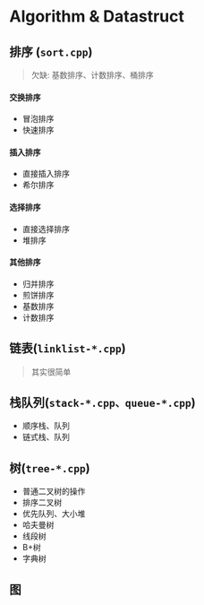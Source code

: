 # Algorithm & Datastruct


## 排序 (`sort.cpp`)
> 欠缺: 基数排序、计数排序、桶排序

#### 交换排序
* 冒泡排序
* 快速排序

#### 插入排序
* 直接插入排序
* 希尔排序

#### 选择排序
* 直接选择排序
* 堆排序

#### 其他排序
* 归并排序
* 煎饼排序
* 基数排序
* 计数排序


## 链表(`linklist-*.cpp`)
> 其实很简单

## 栈队列(`stack-*.cpp、queue-*.cpp`)
* 顺序栈、队列
* 链式栈、队列

## 树(`tree-*.cpp`)
* 普通二叉树的操作
* 排序二叉树
* 优先队列、大小堆
* 哈夫曼树
* 线段树
* B+树
* 字典树

## 图





